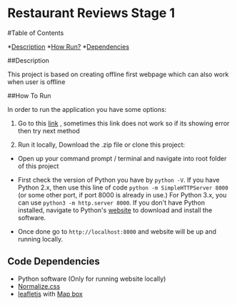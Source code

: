Restaurant Reviews Stage 1
===============================

#Table of Contents

*[Description](#description)
*[How Run?](#how-to-run)
*[Dependencies](#code-dependencies)

##Description

This project is based on creating offline first webpage which can also work when user is offline

##How To Run

In order to run the application you have some options:

1. Go to this [link]() , sometimes this link does not work so if its showing error
  then try next method

2. Run it locally, Download the .zip file or clone this project:

* Open up your command prompt / terminal and navigate into root folder of this project

* First check the version of Python you have by `python -V`. If you have Python 2.x, then use this line of code `python -m SimpleHTTPServer 8000` (or some other port, if port 8000 is already in use.) For Python 3.x, you can use `python3 -m http.server 8000`. If you don't have Python installed, navigate to Python's [website](https://www.python.org/) to download and install the software.

* Once done go to `http://localhost:8000` and website will be up and running locally.

## Code Dependencies

* Python software (Only for running website locally)
* [Normalize.css](https://necolas.github.io/normalize.css/)
* [leafletjs](https://leafletjs.com/) with [Map box](https://mapbox.com/)

